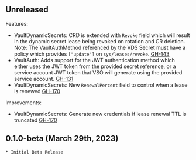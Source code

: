 ## Unreleased

Features:
* VaultDynamicSecrets: CRD is extended with `Revoke` field which will result in the dynamic secret lease being revoked on rotation and CR deletion. Note: The VaultAuthMethod referenced by the VDS Secret must have a policy which provides `["update"]` on `sys/leases/revoke`. [GH-143](https://github.com/hashicorp/vault-secrets-operator/pull/143)
* VaultAuth: Adds support for the JWT authentication method which either uses the JWT token from the provided secret reference, or a service account JWT token that VSO will generate using the provided service account. [GH-131](https://github.com/hashicorp/vault-secrets-operator/pull/131)
* VaultDynamicSecrets: New `RenewalPercent` field to control when a lease is renewed [GH-170](https://github.com/hashicorp/vault-secrets-operator/pull/170)

Improvements:
* VaultDynamicSecrets: Generate new credentials if lease renewal TTL is truncated [GH-170](https://github.com/hashicorp/vault-secrets-operator/pull/170)

## 0.1.0-beta (March 29th, 2023)

    * Initial Beta Release
